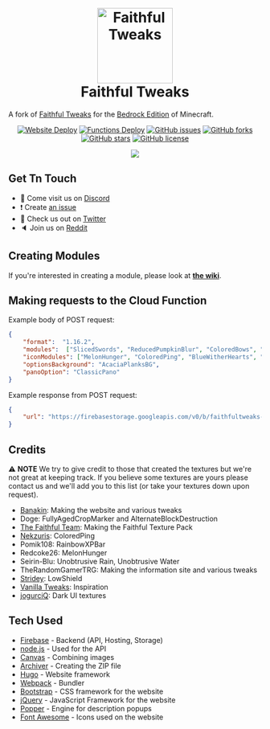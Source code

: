 <h1 align="center">
    <br>
    <a href="https://faithfultweaks.com/"><img src="https://raw.githubusercontent.com/FaithfulTweaks/FaithfulTweaks/master/website/static/images/logo.png" alt="Faithful Tweaks" width="150"></a>
    <br>
    Faithful Tweaks
    <br>
</h1>

A fork of [Faithful Tweaks](https://github.com/faithfultweaks/faithfultweaks) for the [Bedrock Edition](https://minecraft.gamepedia.com/Bedrock_Edition) of Minecraft.

<p align="center">
    <a href="https://github.com/FaithfulTweaks/FaithfulTweaksBedrock/actions"><img alt="Website Deploy" src="https://github.com/FaithfulTweaks/FaithfulTweaksBedrock/workflows/Website%20Deploy/badge.svg"></a>
    <a href="https://github.com/FaithfulTweaks/FaithfulTweaksBedrock/actions"><img alt="Functions Deploy" src="https://github.com/FaithfulTweaks/FaithfulTweaksBedrock/workflows/Functions%20Deploy/badge.svg"></a>
    <a href="https://github.com/FaithfulTweaks/FaithfulTweaksBedrock/issues"><img alt="GitHub issues" src="https://img.shields.io/github/issues/FaithfulTweaks/FaithfulTweaksBedrock"></a>
    <a href="https://github.com/FaithfulTweaks/FaithfulTweaksBedrock/network"><img alt="GitHub forks" src="https://img.shields.io/github/forks/FaithfulTweaks/FaithfulTweaksBedrock"></a>
    <a href="https://github.com/FaithfulTweaks/FaithfulTweaksBedrock/stargazers"><img alt="GitHub stars" src="https://img.shields.io/github/stars/FaithfulTweaks/FaithfulTweaksBedrock"></a>
    <a href="https://github.com/FaithfulTweaks/FaithfulTweaksBedrock/blob/master/LICENSE"><img alt="GitHub license" src="https://img.shields.io/github/license/FaithfulTweaks/FaithfulTweaksBedrock"></a>
</p>

<p align="center"><img src="https://raw.githubusercontent.com/FaithfulTweaks/FaithfulTweaks/master/screenshot.png"></img></p>

## Get Tn Touch
- 💬 Come visit us on [Discord](https://discord.gg/kBMEmDD)
- ❗️ Create [an issue](https://github.com/FaithfulTweaks/FaithfulTweaks/issues/new)
- 🦜 Check us out on [Twitter](https://twitter.com/faithfultweaks)
- 🔈 Join us on [Reddit](https://www.reddit.com/r/FaithfulTweaks/)

## Creating Modules
If you're interested in creating a module, please look at **[the wiki](https://github.com/FaithfulTweaks/FaithfulTweaks/wiki)**.

## Making requests to the Cloud Function
Example body of POST request:
```json
{
    "format":  "1.16.2",
    "modules":  ["SlicedSwords", "ReducedPumpkinBlur", "ColoredBows", "OreBorders", "StickyPistonSides"],
    "iconModules": ["MelonHunger", "ColoredPing", "BlueWitherHearts", "RainbowXP"],
    "optionsBackground": "AcaciaPlanksBG",
    "panoOption": "ClassicPano"
}
```

Example response from POST request:
```json
{
    "url": "https://firebasestorage.googleapis.com/v0/b/faithfultweaks-app.appspot.com/o/FaithfulTweaks%2F900000000-0000-0000-0000-000000000000.zip?alt=media&token=00000000-0000-0000-0000-000000000000"
}
```

## Credits
⚠ **NOTE** We try to give credit to those that created the textures but we're not great at keeping track. If you believe some textures are yours please contact us and we'll add you to this list (or take your textures down upon request).
- [Banakin](https://banakin.github.io): Making the website and various tweaks
- Doge: FullyAgedCropMarker and AlternateBlockDestruction
- [The Faithful Team](https://faithful.team/): Making the Faithful Texture Pack
- [Nekzuris](https://twitter.com/Nekzuris): ColoredPing
- Pomik108: RainbowXPBar
- Redcoke26: MelonHunger
- Seirin-Blu: Unobtrusive Rain, Unobtrusive Water
- TheRandomGamerTRG: Making the information site and various tweaks
- [Stridey](https://www.planetminecraft.com/member/stridey/): LowShield
- [Vanilla Tweaks](https://vanillatweaks.net/picker/resource-packs/): Inspiration
- [jogurciQ](https://www.planetminecraft.com/member/jogurciq/): Dark UI textures

## Tech Used
- [Firebase](https://firebase.google.com/) - Backend (API, Hosting, Storage)
- [node.js](https://nodejs.org/) - Used for the API
- [Canvas](https://github.com/Automattic/node-canvas) - Combining images
- [Archiver](https://github.com/archiverjs/node-archiver) - Creating the ZIP file
- [Hugo](https://gohugo.io/) - Website framework
- [Webpack](https://webpack.js.org/) - Bundler
- [Bootstrap](https://getbootstrap.com/) - CSS framework for the website
- [jQuery](https://jquery.com/) - JavaScript Framework for the website
- [Popper](https://popper.js.org/) - Engine for description popups
- [Font Awesome](https://fontawesome.com/) - Icons used on the website
